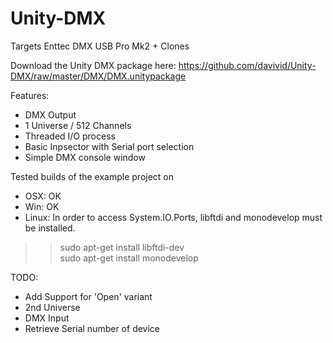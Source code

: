 # Unity-DMX

Targets Enttec DMX USB Pro Mk2 + Clones

Download the Unity DMX package here: https://github.com/davivid/Unity-DMX/raw/master/DMX/DMX.unitypackage

Features:
- DMX Output
- 1 Universe / 512 Channels
- Threaded I/O process
- Basic Inpsector with Serial port selection
- Simple DMX console window

Tested builds of the example project on
- OSX: OK
- Win: OK
- Linux: In order to access System.IO.Ports, libftdi and monodevelop must be installed.  
>> sudo apt-get install libftdi-dev  
>> sudo apt-get install monodevelop  


TODO:
- Add Support for 'Open' variant
- 2nd Universe 
- DMX Input
- Retrieve Serial number of device

